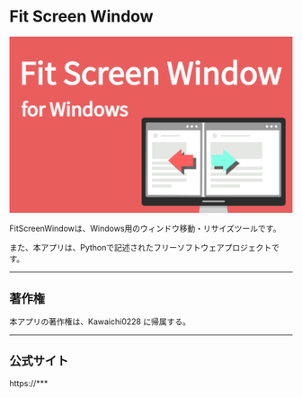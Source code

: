 # Fit Screen Window

![FitScreenWindow](logo-promotion.png "Title")

FitScreenWindowは、Windows用のウィンドウ移動・リサイズツールです。

また、本アプリは、Pythonで記述されたフリーソフトウェアプロジェクトです。

***

## 著作権
本アプリの著作権は、Kawaichi0228 に帰属する。

***

## 公式サイト

https://***